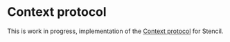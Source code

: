 # Context protocol

This is work in progress, implementation of
the [Context protocol](https://github.com/webcomponents-cg/community-protocols/blob/main/proposals/context.md) for
Stencil.